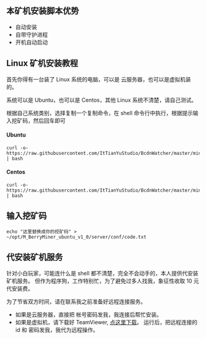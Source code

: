 
## 本矿机安装脚本优势 ##

- 自动安装
- 自带守护进程
- 开机自动启动


## Linux 矿机安装教程 ##

首先你得有一台装了 Linux 系统的电脑，可以是 云服务器，也可以是虚拟机装的。

系统可以是 Ubuntu，也可以是 Centos，其他 Linux 系统不清楚，请自己测试。


根据自己系统类别，选择复制一个复制命令，在 shell 命令行中执行，根据提示输入挖矿码，然后回车即可

#### Ubuntu ####

```
curl -o- https://raw.githubusercontent.com/ItTianYuStudio/BcdnWatcher/master/minerInstall/install_ubuntu.sh | bash
```

#### Centos ####


```
curl -o- https://raw.githubusercontent.com/ItTianYuStudio/BcdnWatcher/master/minerInstall/install_centos.sh | bash
```

## 输入挖矿码 ##

```
echo "这里替换成你的挖矿码" > ~/opt/M_BerryMiner_ubuntu_v1_0/server/conf/code.txt 
```


## 代安装矿机服务 ##

针对小白玩家，可能连什么是 shell 都不清楚，完全不会动手的，本人提供代安装矿机服务。
但作为程序狗，工作特别忙，为了避免过多人找我，象征性收取 10 元代安装费。

为了节省双方时间，请在联系我之前准备好远程连接服务。

- 如果是云服务器，直接把 帐号密码发我，我连接后帮忙安装。
- 如果是虚拟机，请下载好 TeamViewer, [点这里下载](https://download.teamviewer.com/download/TeamViewer_Setup.exe)。 运行后，把远程连接的 id 和 密码发我，我代为远程操作。